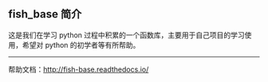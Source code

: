 ## fish_base 简介

这是我们在学习 python 过程中积累的一个函数库，主要用于自己项目的学习使用，希望对 python 的初学者等有所帮助。

---

帮助文档：http://fish-base.readthedocs.io/